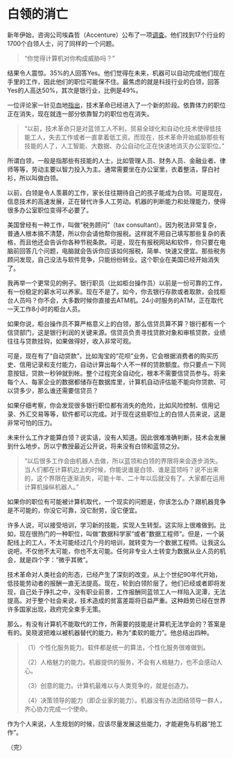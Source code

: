 # 白领的消亡

新年伊始，咨询公司埃森哲（Accenture）公布了一项[调查](http://www.cnbeta.com/articles/463129.htm)。他们找到17个行业的1700个白领人士，问了同样的一个问题。

> “你觉得计算机对你构成威胁吗？”

结果令人震惊。35%的人回答Yes。他们觉得在未来，机器可以自动完成他们现在手里的工作，因此他们的职位可能保不住。最焦虑的就是科技行业的白领，回答Yes的人高达50%，其次是银行业，比例是49%。

一位评论家一针见血地[指出](http://www.forbes.com/sites/chasewithorn/2015/12/07/billionaire-jeff-greene-says-technology-will-kill-white-collar-jobs-hosts-conference-on-inequality/)，技术革命已经进入了一个新的阶段。依靠体力的职位正在消失，现在就连一部分依靠智力的职位也在消失。

> “以前，技术革命只是对蓝领工人不利，贸易全球化和自动化技术使得低技能工人，失去工作或者一直拿着低工资。而现在，技术革命开始威胁那些有技能的人了，人工智能、大数据、办公自动化正在快速地消灭办公室职位。”

所谓白领，一般是指那些有技能的人士，比如管理人员、财务人员、金融业者、律师等等，劳动主要以智力投入为主。通常需要坐在办公室里，衣着整洁，穿白衬衫，所以叫做白领。

以前，白领是令人羡慕的工作，家长往往期待自己的孩子能成为白领。可是现在，信息技术的高速发展，正在替代许多人工劳动。机器的判断能力和处理能力，使得很多办公室职位变得不必要了。

美国曾经有一种工作，叫做“税务顾问”（tax consultant）。因为税法非常复杂，普通人根本搞不清楚，所以你会请他帮你报税。这样就不用自己填写那些复杂的表格，而且他还会告诉你各种节税条款。可是，现在有报税网站和软件，你只要在电脑前回答几个问题，电脑就会告诉你应该如何报税，简单、快速又便宜。那些税务顾问发现，自己没法与软件竞争，只能纷纷转业。这个职业在美国已经开始消失了。

我再举一个更常见的例子。银行职员（比如柜台操作员）以前是一份可靠的工作，有一份稳定的薪水可以养家。现在不是了。如今，你去银行存款或者取款，会找柜台人员吗？你不会，大多数时候你直接去ATM机。24小时服务的ATM，正在取代一天工作8小时的柜台人员。

如果你说，柜台操作员不算严格意义上的白领，那么信贷员算不算？银行都有一个信贷部门，这是银行利润的关键来源。信贷员负责寻找贷款对象和审核贷款，业绩往往与贷款挂钩，如果做得好，收入非常可观。

可是，现在有了“自动贷款”，比如淘宝的“花呗”业务，它会根据消费者的购买历史、信用记录和支付能力，自动计算出每个人不一样的贷款额度。你只要点一下同意按钮，贷款一秒钟就到帐。整个过程完全自动化，根本不需要信贷员参与。将来每个人、每家企业的数据都储存在数据库里，计算机自动评估能不能向你贷款、可以贷多少，那么谁还需要信贷员？

如果仔细考察，你会发现很多银行职位都有消失的危险，比如风险控制、信用记录、外汇交易等等，软件都可以完成。对于现在这些职位上的白领人员来说，这是非常可怕的压力。

未来什么工作才能算白领？说实话，没有人知道。因此很难准确判断，技术会发展到什么地步。厉以宁教授最近公开说，将来没有白领和蓝领之分。

> “以后很多工作会由机器人去做，所以蓝领和白领的界限将来会逐步消失。当人们都在计算机边上的时候，你能说谁是白领、谁是蓝领吗？说不出来的，这个界限在逐渐消失，可能十年、二十年以后就没有了。大家都在运用计算机操纵机器人。”

如果你的职位有可能被计算机取代，一个现实的问题是，你该怎么办？跟机器竞争是不可能的，你没它可靠，没它耐劳，没它便宜。

许多人说，可以接受培训，学习新的技能，实现人生转型。这实际上很难做到。比如，现在很热门的一种职位，叫做”数据科学家“或者”数据工程师“。但是，一个装配线上的工人，不太可能经过几个月的培训，就转变为一个数据工程师。让我这么说吧，不仅他不太可能，你也不太可能。任何非专业人士转变为数据从业人员的机会，就是四个字：“微乎其微”。

技术革命对人类社会的形态，已经产生了深刻的改变。从上个世纪90年代开始，低技能劳动者的报酬一直无法提高。现在，轮到白领阶层了。他们已经或者即将发现，自己处于挣扎之中，没有职业前景，工作报酬同蓝领工人一样陷入泥潭，无法提高。对于整个社会来说，技术造成的贫富差距将日益严重。这种趋势已经在世界许多国家出现，政府完全束手无策。

那么，有没有计算机不能取代的工作，所需要的技能是计算机无法学会的？答案是有的。吴晓波把难以被机器替代的能力，称为“柔软的能力”。他总结出四种。

> （1）个性化服务能力。软件都是统一的算法，个性化服务很难做到。
> 
> （2）人格魅力的能力。机器提供的服务，不会有人格魅力，也不会感动人心。
> 
> （3）创意的能力。计算机最难以与人类竞争的，就是创造力。
> 
> （4）决策领导的能力（即企业家的能力）。机器没有办法团结领导一群人，齐心协力完成一个使命。

作为个人来说，人生规划的时候，应该尽量发展这些能力，才能避免与机器“抢工作”。

（完）

